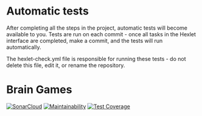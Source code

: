 # Automatic tests

After completing all the steps in the project, automatic tests will become available to you. Tests are run on each commit - once all tasks in the Hexlet interface are completed, make a commit, and the tests will run automatically.

The hexlet-check.yml file is responsible for running these tests - do not delete this file, edit it, or rename the repository.

# Brain Games

[![SonarCloud](https://sonarcloud.io/api/project_badges/measure?project=your-username_your-repo&metric=alert_status)](https://sonarcloud.io/summary/new_code?id=your-username_your-repo)
[![Maintainability](https://api.codeclimate.com/v1/badges/your-repo-id/maintainability)](https://codeclimate.com/github/your-username/your-repo/maintainability)
[![Test Coverage](https://api.codeclimate.com/v1/badges/your-repo-id/test_coverage)](https://codeclimate.com/github/your-username/your-repo/test_coverage)